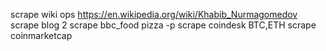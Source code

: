 scrape wiki ops https://en.wikipedia.org/wiki/Khabib_Nurmagomedov
scrape blog 2
scrape bbc_food pizza -p
scrape coindesk BTC,ETH
scrape coinmarketcap